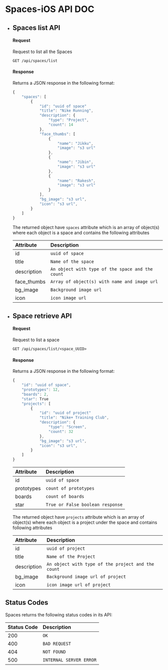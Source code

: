 # Spaces-iOS API DOC
* ## Spaces list API

	#### Request

	Request to list all the Spaces

	```http
	GET /api/spaces/list
	```

	#### Response

	Returns a JSON response in the following format:

	```javascript
	{
		"spaces": [
			{
				"id": "uuid of space"
				"title": "Nike Running",
				"description": {
					"type": "Project",
					"count": 14 
				},
				"face_thumbs": [
					{
						"name": "Jikku",
						"image": "s3 url"
					},
					{
						"name": "Jibin",
						"image": "s3 url"
					},
					{
						"name": "Rakesh",
						"image": "s3 url"
					}
				],
				"bg_image": "s3 url",
				"icon": "s3 url",
			}
		]
	}
	```

	The returned object have `spaces` attribute which is an array of object(s) where each object is a space and contains the following attributes


	| Attribute | Description |
	| :--- | :--- |
	| id | `uuid of space` |
	| title | `Name of the space` |
	| description | `An object with type of the space and the count` |
	| face_thumbs | `Array of object(s) with name and image url` |
	| bg_image | `Background image url` |
	| icon | `icon image url` |


* ## Space retrieve API

	#### Request

	Request to list a space

	```http
	GET /api/spaces/list/<space_UUID>
	```

	#### Response

	Returns a JSON response in the following format:

	```javascript
	{
		"id": "uuid of space",
		"prototypes": 12,
		"boards": 2,
		"star": True
		"projects": [
			{
				"id": "uuid of project"
				"title": "Nike+ Training Club",
				"description": {
					"type": "Screen",
					"count": 32 
				},
				"bg_image": "s3 url",
				"icon": "s3 url",
			}
		]
	}
	```

	| Attribute | Description |
	| :--- | :--- |
	| id | `uuid of space` |
	| prototypes | `count of prototypes` |
	| boards | `count of boards` |
	| star | `True or False boolean response` |

	The returned object have `projects` attribute which is an array of object(s) where each object is a project under the space and contains following attributes


	| Attribute | Description |
	| :--- | :--- |
	| id | `uuid of project` |
	| title | `Name of the Project` |
	| description | `An object with type of the project and the count` |
	| bg_image | `Background image url of project` |
	| icon | `icon image url of project` |


## Status Codes

Spaces returns the following status codes in its API:

| Status Code | Description |
| :--- | :--- |
| 200 | `OK` |
| 400 | `BAD REQUEST` |
| 404 | `NOT FOUND` |
| 500 | `INTERNAL SERVER ERROR` |
